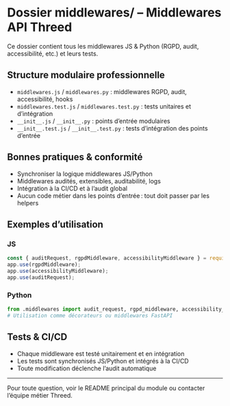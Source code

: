<!-- filepath: /workspaces/dihya.io/backend/components/metiers/threed/api/middlewares/README.md -->
# Dossier middlewares/ – Middlewares API Threed

Ce dossier contient tous les middlewares JS & Python (RGPD, audit, accessibilité, etc.) et leurs tests.

## Structure modulaire professionnelle
- `middlewares.js` / `middlewares.py` : middlewares RGPD, audit, accessibilité, hooks
- `middlewares.test.js` / `middlewares.test.py` : tests unitaires et d’intégration
- `__init__.js` / `__init__.py` : points d’entrée modulaires
- `__init__.test.js` / `__init__.test.py` : tests d’intégration des points d’entrée

## Bonnes pratiques & conformité
- Synchroniser la logique middlewares JS/Python
- Middlewares audités, extensibles, auditabilité, logs
- Intégration à la CI/CD et à l’audit global
- Aucun code métier dans les points d’entrée : tout doit passer par les helpers

## Exemples d’utilisation

### JS
```js
const { auditRequest, rgpdMiddleware, accessibilityMiddleware } = require('./middlewares');
app.use(rgpdMiddleware);
app.use(accessibilityMiddleware);
app.use(auditRequest);
```

### Python
```python
from .middlewares import audit_request, rgpd_middleware, accessibility_middleware
# Utilisation comme décorateurs ou middlewares FastAPI
```

## Tests & CI/CD
- Chaque middleware est testé unitairement et en intégration
- Les tests sont synchronisés JS/Python et intégrés à la CI/CD
- Toute modification déclenche l’audit automatique

---
Pour toute question, voir le README principal du module ou contacter l’équipe métier Threed.
